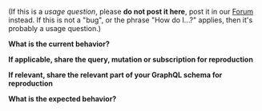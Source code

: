 (If this is a *usage question*, please **do not post it here**, post it in our [Forum](https://www.graph.cool/forum/) instead.
If this is not a "bug", or the phrase "How do I...?" applies, then it's probably a usage question.)

**What is the current behavior?**

**If applicable, share the query, mutation or subscription for reproduction**

**If relevant, share the relevant part of your GraphQL schema for reproduction**

**What is the expected behavior?**
